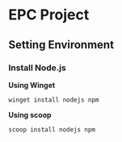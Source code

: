 # EPC Project

## Setting Environment

### Install Node.js

**Using Winget**

    winget install nodejs npm

**Using scoop**

    scoop install nodejs npm
